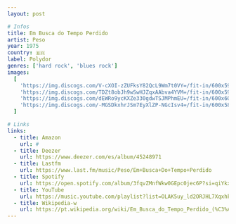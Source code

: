 ```yaml
---
layout: post

# Infos
title: Em Busca do Tempo Perdido
artist: Peso
year: 1975
country: 🇧🇷
label: Polydor
genres: ['hard rock', 'blues rock']
images:
  [
    'https://img.discogs.com/V-cXOI-zZUFksY82QcL9Wm7t0VY=/fit-in/600x596/filters:strip_icc():format(jpeg):mode_rgb():quality(90)/discogs-images/R-4943400-1380141429-2127.jpeg.jpg',
    'https://img.discogs.com/TDZt8obJh9wSwHJZqxAAbva4YVM=/fit-in/600x594/filters:strip_icc():format(jpeg):mode_rgb():quality(90)/discogs-images/R-4943400-1380141437-6538.jpeg.jpg',
    'https://img.discogs.com/dEWRo9ycKXZe330gdwTSJMPhmEU=/fit-in/600x600/filters:strip_icc():format(jpeg):mode_rgb():quality(90)/discogs-images/R-4943400-1380141564-5053.jpeg.jpg',
    'https://img.discogs.com/-MGSDkxhrJSm7EyXlZP-NGcIsv4=/fit-in/600x589/filters:strip_icc():format(jpeg):mode_rgb():quality(90)/discogs-images/R-4943400-1380141571-8684.jpeg.jpg',
  ]

# Links
links:
  - title: Amazon
    url: #
  - title: Deezer
    url: https://www.deezer.com/es/album/45248971
  - title: Lastfm
    url: https://www.last.fm/music/Peso/Em+Busca+Do+Tempo+Perdido
  - title: Spotify
    url: https://open.spotify.com/album/3fqvZMnfWkw0GEpc0jec6P?si=qiYkxtKJQGic42r7lpGYZQ
  - title: YouTube
    url: https://music.youtube.com/playlist?list=OLAK5uy_ld2ORJHL7Xqxhk5NatfAhkMKddmlMjR8Q&feature=gws_kp_album&feature=gws_kp_artist
  - title: Wikipedia-w
    url: https://pt.wikipedia.org/wiki/Em_Busca_do_Tempo_Perdido_(%C3%A1lbum)
---
```

